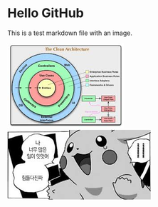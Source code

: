 # Hello GitHub
This is a test markdown file with an image.

![Red Image](./image/이미지1.jpeg)
![Blue Image](./image/이미지2.jpg)

